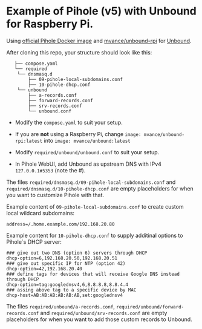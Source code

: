 # Example of Pihole (v5) with Unbound for Raspberry Pi.

Using [official Pihole Docker image](https://hub.docker.com/r/pihole/pihole) and [mvance/unbound-rpi](https://github.com/MatthewVance/unbound-docker-rpi) for [Unbound](https://nlnetlabs.nl/projects/unbound/about/).

After cloning this repo, your structure should look like this:

```
   ├── compose.yaml
   └── required
    └── dnsmasq.d
        ├── 09-pihole-local-subdomains.conf
        ├── 10-pihole-dhcp.conf
    └── unbound
        ├── a-records.conf
        ├── forward-records.conf
        ├── srv-records.conf
        └── unbound.conf
```

* Modify the `compose.yaml` to suit your setup.

* If you are **not** using a Raspberry Pi, change `image: mvance/unbound-rpi:latest` into `image: mvance/unbound:latest`

* Modify `required/unbound/unbound.conf` to suit your setup.

* In Pihole WebUI, add Unbound as upstream DNS with IPv4 `127.0.0.1#5353` (note the #).

The files `required/dnsmasq.d/09-pihole-local-subdomains.conf` and `required/dnsmasq.d/10-pihole-dhcp.conf`
are empty placeholders for when you want to customize Pihole with that.

Example content of `09-pihole-local-subdomains.conf` to create custom local wildcard subdomains:

```
address=/.home.example.com/192.168.20.80
```

Example content for `10-pihole-dhcp.conf` to supply additinal options to Pihole´s DHCP server:

```
### give out two DNS (option 6) servers through DHCP
dhcp-option=6,192.168.20.50,192.168.20.51
### give out specific IP for NTP (option 42)
dhcp-option=42,192.168.20.40
### define tags for devices that will receive Google DNS instead through DHCP
dhcp-option=tag:googlednsv4,6,8.8.8.8,8.8.4.4
### assing above tag to a specific device by MAC
dhcp-host=AB:AB:AB:AB:AB:AB,set:googlednsv4
```

The files `required/unbound/a-records.conf`, `required/unbound/forward-records.conf`
and `required/unbound/srv-records.conf` are empty placeholders for when you want to add those custom records to Unbound.
